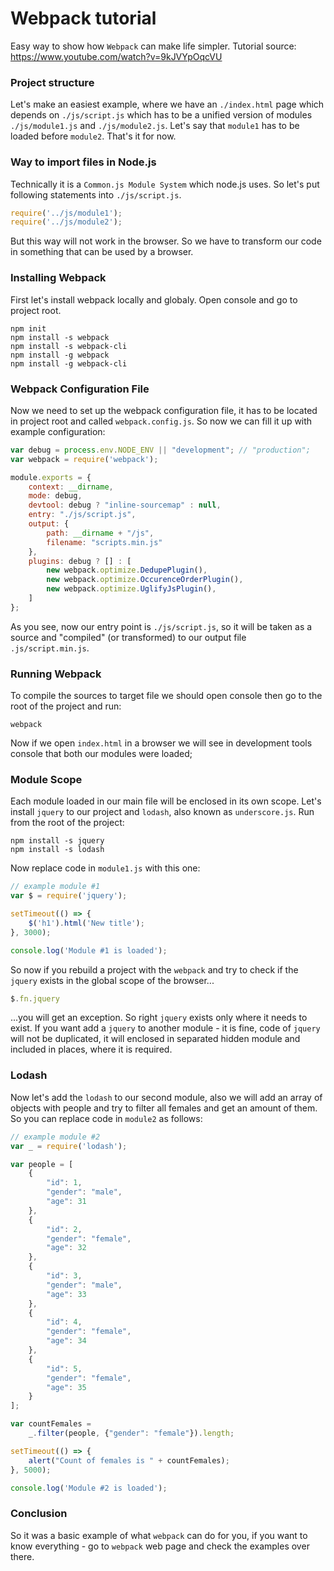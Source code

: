 # Webpack tutorial
Easy way to show how `Webpack` can make life simpler.
Tutorial source: https://www.youtube.com/watch?v=9kJVYpOqcVU



### Project structure
Let's make an easiest example, where we have an `./index.html` page which depends on `./js/script.js` which has to be a unified version of modules `./js/module1.js` and  `./js/module2.js`. Let's say that `module1` has to be loaded before `module2`. That's it for now.

### Way to import files in Node.js
Technically it is a `Common.js Module System` which node.js uses. So let's put following statements into `./js/script.js`.
```js
require('../js/module1');
require('../js/module2');
```
But this way will not work in the browser.
So we have to transform our code in something that can be used by a browser.

### Installing Webpack
First let's install webpack locally and globaly. Open console and go to project root.
```
npm init
npm install -s webpack
npm install -s webpack-cli
npm install -g webpack
npm install -g webpack-cli 
```

### Webpack Configuration File
Now we need to set up the webpack configuration file, it has to be located in project root and called `webpack.config.js`. So now we can fill it up with example configuration:
```js
var debug = process.env.NODE_ENV || "development"; // "production";
var webpack = require('webpack');

module.exports = {
    context: __dirname,
    mode: debug,
    devtool: debug ? "inline-sourcemap" : null,
    entry: "./js/script.js",
    output: {
        path: __dirname + "/js",
        filename: "scripts.min.js"
    },
    plugins: debug ? [] : [
        new webpack.optimize.DedupePlugin(),
        new webpack.optimize.OccurenceOrderPlugin(),
        new webpack.optimize.UglifyJsPlugin(),
    ]
};
```
As you see, now our entry point is `./js/script.js`, so it will be taken as a source and "compiled" (or transformed)
to our output file `.js/script.min.js`.

### Running Webpack
To compile the sources to target file we should open console then go to the root of the project and run:
```
webpack
```
Now if we open `index.html` in a browser we will see in development tools console that both our modules were loaded;

### Module Scope
Each module loaded in our main file will be enclosed in its own scope.
Let's install `jquery` to our project and `lodash`, also known as `underscore.js`.
Run from the root of the project:
```
npm install -s jquery
npm install -s lodash
```
Now replace code in `module1.js` with this one:
```js
// example module #1
var $ = require('jquery'); 

setTimeout(() => {
    $('h1').html('New title');
}, 3000);

console.log('Module #1 is loaded');
```
So now if you rebuild a project with the `webpack` and try to check if the `jquery` exists in the global scope of the browser...
```js
$.fn.jquery
```
...you will get an exception.
So right `jquery` exists only where it needs to exist. If you want add a `jquery` to another module - it is fine, code of `jquery` will not be duplicated, it will enclosed in separated hidden module and included in places, where it is required.

### Lodash
Now let's add the `lodash` to our second module, also we will add an array of objects with people and try to filter all females and get an amount of them. So you can replace code in `module2` as follows:
```js
// example module #2
var _ = require('lodash');

var people = [
    {
        "id": 1,
        "gender": "male",
        "age": 31
    },
    {
        "id": 2,
        "gender": "female",
        "age": 32
    },
    {
        "id": 3,
        "gender": "male",
        "age": 33
    },
    {
        "id": 4,
        "gender": "female",
        "age": 34
    },
    {
        "id": 5,
        "gender": "female",
        "age": 35
    }
];

var countFemales = 
    _.filter(people, {"gender": "female"}).length;

setTimeout(() => {
    alert("Count of females is " + countFemales);
}, 5000);

console.log('Module #2 is loaded');
```

### Conclusion
So it was a basic example of what `webpack` can do for you, if you want to know everything - go to `webpack` web page and check the examples over there.
